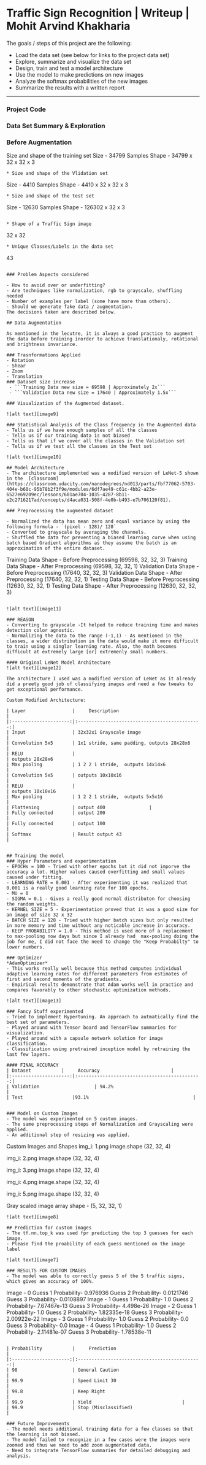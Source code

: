 # **Traffic Sign Recognition | Writeup | Mohit Arvind Khakharia** 

The goals / steps of this project are the following:
* Load the data set (see below for links to the project data set)
* Explore, summarize and visualize the data set
* Design, train and test a model architecture
* Use the model to make predictions on new images
* Analyze the softmax probabilities of the new images
* Summarize the results with a written report


[//]: # (Image References)

[image1]: ./custom_pics/1.png "Traffic Sign 1"
[image2]: ./custom_pics/2.png "Traffic Sign 2"
[image3]: ./custom_pics/3.png "Traffic Sign 3"
[image4]: ./custom_pics/4.png "Traffic Sign 4"
[image5]: ./custom_pics/5.png "Traffic Sign 5"
[image6]: ./custom_pics/5.png "Traffic Sign 5"
[image7]: ./images_for_writeup/custom_image_processing.png "Custom_image_processing"
[image8]: ./images_for_writeup/custom_images.png "Custom_images"
[image9]: ./images_for_writeup/dataset_augmented.png "Dataset_augmented"
[image10]: ./images_for_writeup/frequency_analysis.png "Frequency_analysis"
[image11]: ./images_for_writeup/grayscale_conversion.png "Grayscale_conversion"
[image12]: ./images_for_writeup/Lenet.png "Lenet"
[image13]: ./images_for_writeup/optimizers.png "Optimizers"

---
### Project Code

### Data Set Summary & Exploration

### Before Augmentation
Size and shape of the training set
Size - 34799 Samples
Shape - 34799 x 32 x 32 x 3

 ```
* Size and shape of the Vlidation set
```
Size - 4410 Samples
Shape - 4410 x 32 x 32 x 3
```
* Size and shape of the test set
```
Size - 12630 Samples
Shape - 126302 x 32 x 3
```

* Shape of a Traffic Sign image
``` 
32 x 32
```
* Unique Classes/Labels in the data set
```
43
```

### Problem Aspects considered

- How to avoid over or underfitting?
- Are techniques like normalization, rgb to grayscale, shuffling needed
- Number of examples per label (some have more than others).
- Should we generate fake data / augmentation.
The decisions taken are described below.

## Data Augmentation

As mentioned in the lecutre, it is always a good practice to augment the data before training inorder to achieve translationaly, rotational and brightness invariance.

### Trasnformations Applied
- Rotation
- Shear
- Zoom
- Translation
### Dataset size increase
 - ```Training Data new size = 69598 | Approximately 2x```
 - ```Validation Data new size = 17640 | Approximately 1.5x```
 
### Visualization of the Augmented dataset.

![alt text][image9]

### Statistical Analysis of the Class frequency in the Augmented data
- Tells us if we have enough samples of all the classes
- Tells us if our training data is not biased
- Tells us that if we cover all the classes in the Validation set
- Tells us if we test all the classes in the Test set

![alt text][image10]

## Model Architecture
- The architecture implemented was a modified version of LeNet-5 shown in the  [classroom](https://classroom.udacity.com/nanodegrees/nd013/parts/fbf77062-5703-404e-b60c-95b78b2f3f9e/modules/6df7ae49-c61c-4bb2-a23e-6527e69209ec/lessons/601ae704-1035-4287-8b11-e2c2716217ad/concepts/d4aca031-508f-4e0b-b493-e7b706120f81).

### Preprocessing the augmented dataset

- Normalized the data has mean zero and equal variance by using the following formula - `(pixel - 128)/ 128`
- Converted to grayscale by averaging the channels.
- Shuffled the data for preventing a biased learning curve when using batch based Gradient algorithms as they assume the batch is an approximation of the entire dataset.

```
Training Data Shape - Before Preprocessing
(69598, 32, 32, 3)
Training Data Shape - After Preprocessing
(69598, 32, 32, 1)
Validation Data Shape - Before Preprocessing
(17640, 32, 32, 3)
Validation Data Shape - After Preprocessing
(17640, 32, 32, 1)
Testing Data Shape - Before Preprocessing
(12630, 32, 32, 1)
Testing Data Shape - After Preprocessing
(12630, 32, 32, 3)
```

![alt text][image11]

### REASON
- Converting to grayscale -It helped to reduce training time and makes detection color agnostic.
- Normalizing the data to the range (-1,1) - As mentioned in the classes, a wider distribution in the data would make it more difficult to train using a singlar learning rate. Also, the math becomes difficult at extremely large [or] extremenly small numbers.

#### Original LeNet Model Architecture
![alt text][image12]

The architecture I used was a modified version of LeNet as it already did a preety good job of classifying images and need a few tweaks to get exceptional performance.

Custom Modified Architecture:

| Layer         		|     Description	        					| 
|:---------------------:|:---------------------------------------------:| 
| Input         		| 32x32x1 Grayscale image   							| 
| Convolution 5x5     	| 1x1 stride, same padding, outputs 28x28x6 	|
| RELU					|												| outputs 28x28x6
| Max pooling	      	| 1 2 2 1 stride,  outputs 14x14x6 				|
| Convolution 5x5	    | outputs 10x10x16     									|
| RELU					|												| outputs 10x10x16  
| Max pooling	      	| 1 2 2 1 stride,  outputs 5x5x16  				|
| Flattening	      	| output 400  				|
| Fully connected		| output 200        									|
| Fully connected		| output 100        									|
| Softmax				| Result output 43        									|


## Training the model
### Hyper Parameters and experimentation
- EPOCHs = 100 - Tried with other epochs but it did not imporve the accuracy a lot. Higher values caused overfitting and small values caused under fitting.
- LEARNING RATE = 0.001 - After experimenting it was realized that 0.001 is a really good learning rate for 100 epochs.
- MU = 0
- SIGMA = 0.1 - Gives a really good normal distributon for choosing the random weights.
- KERNEL SIZE = 5 - Experimentation proved that it was a good size for an image of size 32 x 32
- BATCH SIZE = 128 - Tried with higher batch sizes but only resulted in more memory and time without any noticable increase in accuracy.
- KEEP PROBABILITY = 1.0 - This method is used more of a replacement to max-pooling now days but since I already had  max-pooling doing the job for me, I did not face the need to change the "Keep Probabilty" to lower numbers.

### Optimizer
*AdamOptimizer*
- This works really well because this method computes individual adaptive learning rates for different parameters from estimates of first and second moments of the gradients.
- Empirical results demonstrate that Adam works well in practice and compares favorably to other stochastic optimization methods.

![alt text][image13]

### Fancy Stuff experimented
- Tried to implement Hypertuning. An approach to autmatically find the best set of parameters.
- Played around with Tensor board and TensorFlow summaries for visualization.
- Played around with a capsule network solution for image classification.
- Classification using pretrained inception model by retraining the last few layers.

#### FINAL ACCURACY
| Dataset        	|     Accuracy        					| 
|:---------------------:|:---------------------------------------------:| 
| Validation         			| 94.2%   									| 
| Test    				|93.1% 										|


### Model on Custom Images
- The model was experimented on 5 custom images.
- The same preprocessing steps of Normalization and Grayscaling were applied.
- An additional step of resizing was applied.
```
Custom Images and Shapes
img_i: 1.png
image.shape  (32, 32, 4)

img_i: 2.png
image.shape  (32, 32, 4)

img_i: 3.png
image.shape  (32, 32, 4)

img_i: 4.png
image.shape  (32, 32, 4)

img_i: 5.png
image.shape  (32, 32, 4)

Gray scaled image array shape - (5, 32, 32, 1)
```
![alt text][image8]

## Prediction for custom images
- The tf.nn.top_k was used fpr predicting the top 3 guesses for each image.
- Please find the proability of each guess mentioned on the image label

![alt text][image7]

### RESULTS FOR CUSTOM IMAGES
- The model was able to correctly guess 5 of the 5 traffic signs, which gives an accuracy of 100%.
```
Image -  0
Guess 1 Probability-  0.976936
Guess 2 Probability-  0.0121746
Guess 3 Probability-  0.0108897
Image -  1
Guess 1 Probability-  1.0
Guess 2 Probability-  7.67467e-13
Guess 3 Probability-  4.498e-26
Image -  2
Guess 1 Probability-  1.0
Guess 2 Probability-  1.82335e-18
Guess 3 Probability-  2.00922e-22
Image -  3
Guess 1 Probability-  1.0
Guess 2 Probability-  0.0
Guess 3 Probability-  0.0
Image -  4
Guess 1 Probability-  1.0
Guess 2 Probability-  2.11481e-07
Guess 3 Probability-  1.78538e-11

```

| Probability         	|     Prediction	        					| 
|:---------------------:|:---------------------------------------------:| 
| 98         			| General Caution   									| 
| 99.9     				| Speed Limit 30 										|
| 99.8					| Keep Right											|
| 99.9	      			| Yield					 				|
| 99.9				    | Stop (Misclassified)      							|

### Future Improvements
- The model needs additional training data for a few classes so that the learning is not biased.
- The model failed to recognize in a few cases were the images were zoomed and thus we need to add zoom augmentated data.
- Need to integrate TensorFlow summaries for detailed debugging and analysis.

